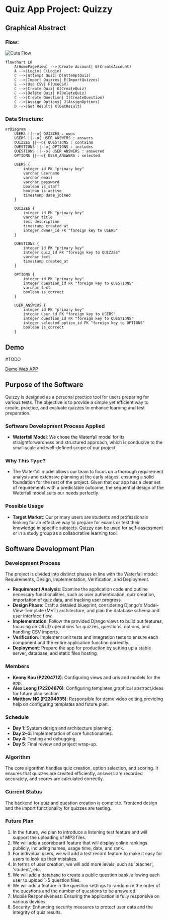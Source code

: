 # Quiz App Project: Quizzy

## Graphical Abstract
### Flow:
![Cute Flow](https://i.imgur.com/nFfABcg.jpeg "A cute Flow")

```mermaid
flowchart LR
    A(HomePageView) -->|Create Account| B(CreateAccount)
    A -->|Login| C(Login)
    C -->|Attempt Quiz| D(AttemptQuiz)
    C -->|Import Quizzes| E(ImportQuizzes)
    E -->|Use CSV| F(UseCSV)
    C -->|Create Quiz| G(CreateQuiz)
    C -->|Delete Quiz| H(DeleteQuiz)
    C -->|Create Question| I(CreateQuestion)
    C -->|Assign Options| J(AssignOptions)
    D -->|Get Result| K(GetResult)
```

### Data Structure:
```mermaid
erDiagram
    USERS ||--o{ QUIZZES : owns
    USERS ||--o{ USER_ANSWERS : answers
    QUIZZES ||--o{ QUESTIONS : contains
    QUESTIONS ||--o{ OPTIONS : includes
    QUESTIONS ||--o{ USER_ANSWERS : answered
    OPTIONS ||--o{ USER_ANSWERS : selected

    USERS {
        integer id PK "primary key"
        varchar username
        varchar email
        varchar password
        boolean is_staff
        boolean is_active
        timestamp date_joined
    }

    QUIZZES {
        integer id PK "primary key"
        varchar title
        text description
        timestamp created_at
        integer owner_id FK "foreign key to USERS"
    }

    QUESTIONS {
        integer id PK "primary key"
        integer quiz_id FK "foreign key to QUIZZES"
        varchar text
        timestamp created_at
    }

    OPTIONS {
        integer id PK "primary key"
        integer question_id FK "foreign key to QUESTIONS"
        varchar text
        boolean is_correct
    }

    USER_ANSWERS {
        integer id PK "primary key"
        integer user_id FK "foreign key to USERS"
        integer question_id FK "foreign key to QUESTIONS"
        integer selected_option_id FK "foreign key to OPTIONS"
        boolean is_correct
    }
```

## Demo
#TODO

[Demo Web APP](http://getbackwork.pythonanywhere.com/quiz)

## Purpose of the Software
Quizzy is designed as a personal practice tool for users preparing for various tests. The objective is to provide a simple yet efficient way to create, practice, and evaluate quizzes to enhance learning and test preparation.

### Software Development Process Applied
- **Waterfall Model**: We chose the Waterfall model for its straightforwardness and structured approach, which is conducive to the small scale and well-defined scope of our project.

### Why This Type?
- The Waterfall model allows our team to focus on a thorough requirement analysis and extensive planning at the early stages, ensuring a solid foundation for the rest of the project. Given that our app has a clear set of requirements with a predictable outcome, the sequential design of the Waterfall model suits our needs perfectly.

### Possible Usage
- **Target Market**: Our primary users are students and professionals looking for an effective way to prepare for exams or test their knowledge in specific subjects. Quizzy can be used for self-assessment or in a study group as a collaborative learning tool.

## Software Development Plan

### Development Process
The project is divided into distinct phases in line with the Waterfall model: Requirements, Design, Implementation, Verification, and Deployment. 
- **Requirement Analysis**: Examine the application code and outline necessary functionalities, such as user authentication, quiz creation, importation of quiz data, and tracking user progress.
- **Design Phase**: Craft a detailed blueprint, considering Django's Model-View-Template (MVT) architecture, and plan the database schema and user interface flow.
- **Implementation**: Follow the provided Django views to build out features, focusing on CRUD operations for quizzes, questions, options, and handling CSV imports.
- **Verification**: Implement unit tests and integration tests to ensure each component and the entire application function correctly.
- **Deployment**: Prepare the app for production by setting up a stable server, database, and static files hosting.

### Members
- **Kenny Kou (P2204712)**: Configuring views and urls and models for the app.
- **Alex Leong (P2204876)**: Configuring templates,graphical abstract,ideas for future plan section
- **Matthew NG (P2204935)**: Responsible for demo video editing,providing help on configuring templates and future plan.

### Schedule
- **Day 1**: System design and architecture planning.
- **Day 2~3**: Implementation of core functionalities.
- **Day 4**: Testing and debugging.
- **Day 5**: Final review and project wrap-up.

### Algorithm
The core algorithm handles quiz creation, option selection, and scoring. It ensures that quizzes are created efficiently, answers are recorded accurately, and scores are calculated correctly.

### Current Status
The backend for quiz and question creation is complete. Frontend design and the import functionality for quizzes are testing.

### Future Plan
1. In the future, we plan to introduce a listening test feature and will support the uploading of MP3 files.
2. We will add a scoreboard feature that will display online rankings publicly, including names, usage time, date, and rank.
3. For individual users, we will add a test record feature to make it easy for users to look up their mistakes.
4. In terms of user creation, we will add more levels, such as 'teacher', 'student', etc.
5. We will add a database to create a public question bank, allowing each user to upload 1-5 question files.
6. We will add a feature in the question settings to randomize the order of the questions and the number of questions to be answered.
7. Mobile Responsiveness: Ensuring the application is fully responsive on various devices.
8. Security: Enhancing security measures to protect user data and the integrity of quiz results.
